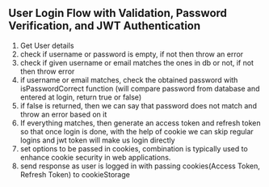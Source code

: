 ## User Login Flow with Validation, Password Verification, and JWT Authentication



1. Get User details
2. check if username or password is empty, if not then throw an error
3. check if given username or email matches the ones in db or not, if not then throw error
4. if username or email matches, check the obtained password with isPasswordCorrect function (will compare password from database and entered at login, return true or false)
5. if false is returned, then we can say that password does not match and throw an error based on it
6. If everything matches, then generate an access token and refresh token so that once login is done, with the help of cookie we can skip regular logins and jwt token will make us login directly 
7. set options to be passed in cookies, combination is typically used to enhance cookie security in web applications.
8. send response as user is logged in with passing cookies(Access Token, Refresh Token) to cookieStorage
